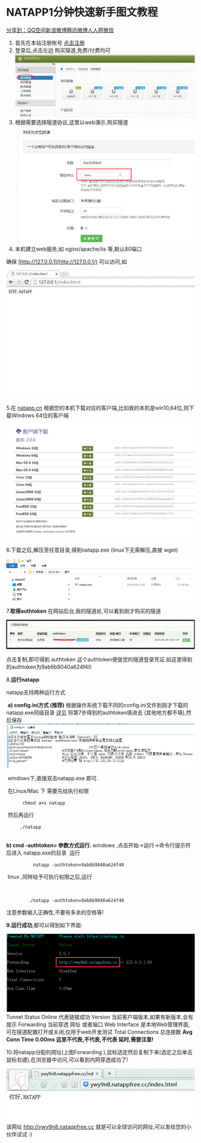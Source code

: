 # NATAPP1分钟快速新手图文教程

[分享到：](https://natapp.cn/article/natapp_newbie#)[QQ空间](https://natapp.cn/article/natapp_newbie#)[新浪微博](https://natapp.cn/article/natapp_newbie#)[腾讯微博](https://natapp.cn/article/natapp_newbie#)[人人网](https://natapp.cn/article/natapp_newbie#)[微信](https://natapp.cn/article/natapp_newbie#)

1. 首先在本站注册账号 [点击注册](https://natapp.cn/register)
2. 登录后,点击左边 购买隧道,免费/付费均可
   ![blob.png](assets/1484720646741386.png)
3. 根据需要选择隧道协议,这里以web演示,购买隧道
   ![blob.png](assets/1484720927733591.png)
4. 本机建立web服务,如 nginx/apache/iis 等,默认80端口

确保 [http://127.0.0.1](http://127.0.0.1/) 可以访问,如

![本机访问.jpg](assets/1464510319626619.jpeg)

5.在 [natapp.cn](https://natapp.cn/#download) 根据您的本机下载对应的客户端,比如我的本机是win10,64位,则下载Windows 64位的客户端

![QQ截图20160529162014.jpg](assets/1464510369724565.jpeg)

6.下载之后,解压至任意目录,得到natapp.exe (linux下无需解压,直接 wget)

![exe程序.jpg](assets/1464511029401933.jpeg)

7.**取得authtoken** 在网站后台,我的隧道处,可以看到刚才购买的隧道

![隧道列表.jpg](assets/1464512052420728.jpeg)

点击复制,即可得到 authtoken 这个authtoken便是您的隧道登录凭证.如这里得到的authtoken为9ab6b9040a624f40



8.**运行natapp**



natapp支持两种运行方式

​    **a) config.ini方式 (推荐)**      根据操作系统下载不同的config.ini文件到刚才下载的natapp.exe同级目录 [详见](https://natapp.cn/article/config_ini)
​    将第7步得到的authtoken填进去 (其他地方都不填),然后保存 
​     ![blob.png](assets/1484722444192504.png)      

​     windows下,直接双击natapp.exe 即可.



​     在Linux/Mac 下 需要先给执行权限

```
      chmod a+x natapp
```

​     然后再运行
   

```
     ./natapp
```

​     
​     **b) cmd -authtoken= 参数方式运行.**     windows ,点击开始->运行->命令行提示符 后进入 natapp.exe的目录
​    运行

```
          natapp -authtoken=9ab6b9040a624f40
```

​    linux ,同样给予可执行权限之后,运行

​    

```
        ./natapp -authtoken=9ab6b9040a624f40
```

 注意参数输入正确性,不要有多余的空格等!

 
**9.运行成功**,都可以得到如下界面:

![blob.png](assets/1484723077222282.png)
Tunnel Status  Online 代表链接成功
Version      当前客户端版本,如果有新版本,会有提示
Forwarding    当前穿透 网址 或者端口
Web Interface  是本地Web管理界面,可在隧道配置打开或关闭,仅用于web开发测试
Total Connections 总连接数
**Avg Conn Time 0.00ms 这里不代表,不代表,不代表 延时,需要注意!**

10.将natapp分配的网址(上图Forwarding ),鼠标选定然后复制下来(选定之后单击鼠标右键),在浏览器中访问,可以看到内网穿透成功了!

![blob.png](assets/1484724146724048.png)
该网址  http://ywy9n8.natappfree.cc  就是可以全球访问的网址,可以发给您的小伙伴试试 :)